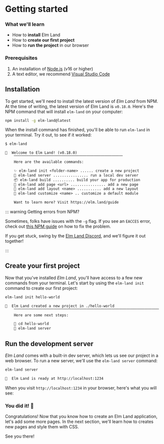 # Getting started

### What we'll learn

- How to __install__ Elm Land
- How to __create our first project__
- How to __run the project__ in our browser

<BrowserWindow src="/images/guide/hello-world.jpg" alt="Homepage" url="http://localhost:1234" />



### Prerequisites

1. An installation of [Node.js](https://nodejs.org) (v16 or higher)
1. A text editor, we recommend [Visual Studio Code](https://code.visualstudio.com/)


## Installation

To get started, we'll need to install the latest version of _Elm Land_ from NPM. At the time of writing, the latest version of Elm Land is `v0.18.0`. Here's the NPM command that will install `elm-land` on your computer:

```sh
npm install -g elm-land@latest
```

When the install command has finished, you'll be able to run `elm-land` in your terminal. Try it out, to see if it worked:

```txt
$ elm-land

🌈  Welcome to Elm Land! (v0.18.0)
    ⎺⎺⎺⎺⎺⎺⎺⎺⎺⎺⎺⎺⎺⎺⎺⎺⎺⎺⎺⎺⎺⎺⎺⎺⎺⎺⎺⎺⎺⎺
    Here are the available commands:

    ✨ elm-land init <folder-name> ...... create a new project
    🚀 elm-land server ................ run a local dev server
    📦 elm-land build .......... build your app for production
    📄 elm-land add page <url> ................ add a new page
    🍱 elm-land add layout <name> ........... add a new layout
    🔧 elm-land customize <name> .. customize a default module

    Want to learn more? Visit https://elm.land/guide
```

::: warning Getting errors from NPM?

Sometimes, folks have issues with the `-g` flag. If you see an `EACCES` error, check out [this NPM guide](https://docs.npmjs.com/resolving-eacces-permissions-errors-when-installing-packages-globally) on how to fix the problem. 

If you get stuck, swing by the [Elm Land Discord](https://join.elm.land), and we'll figure it out together!

:::

## Create your first project

Now that you've installed _Elm Land_, you'll have access to a few new commands from your terminal. Let's start by using the `elm-land init` command to create our first project:

```sh
elm-land init hello-world
```

```txt
🌈  Elm Land created a new project in ./hello-world
    ⎺⎺⎺⎺⎺⎺⎺⎺⎺⎺⎺⎺⎺⎺⎺⎺⎺⎺⎺⎺⎺⎺⎺⎺⎺⎺⎺⎺⎺⎺⎺⎺⎺⎺⎺⎺⎺⎺⎺⎺⎺⎺⎺⎺⎺⎺⎺
    Here are some next steps:

    📂 cd hello-world
    🚀 elm-land server
```


## Run the development server

_Elm Land_ comes with a built-in dev server, which lets us see our project in a web browser. To run a new server, we'll use the `elm-land server` command:

```sh
elm-land server
```

```txt
🌈  Elm Land is ready at http://localhost:1234
```

When you visit `http://localhost:1234` in your browser, here's what you will see:

<BrowserWindow src="/images/guide/hello-world.jpg" alt="Homepage" url="http://localhost:1234" />

### You did it! :tada:

Congratulations! Now that you know how to create an Elm Land application, let's add some more pages. In the next section, we'll learn how to creates new pages and style them with CSS. 

See you there!